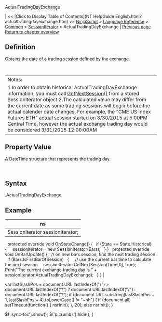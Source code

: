 ﻿










 


ActualTradingDayExchange







| &lt;&lt; [Click to Display Table of Contents](NT HelpGuide English.html?actualtradingdayexchange.htm) &gt;&gt;
 [NinjaScript](ninjascript.htm) &gt; [Language Reference](language_reference_wip.htm) &gt; [Common](common.htm) &gt; [SessionIterator](sessioniterator.htm) &gt;
ActualTradingDayExchange | [Previous page](actualtradingdayendlocal.htm)
[Return to chapter overview](sessioniterator.htm)










Definition
----------


Obtains the date of a trading session defined by the exchange.


 




|  |
| --- |
| Notes:
1.In order to obtain historical ActualTradingDayExchange information, you must call [GetNextSession()](getnextsession.htm) from a stored SessionIterator object.2.The calculated value may differ from the current date as some trading sessions will begin before the actual calender date changes. For example, the "CME US Index Futures ETH" [actual session](accumulation_distribution_adl.htm) started on 3/30/2015 at 5:00PM Central Time, however the actual exchange trading day would be considered 3/31/2015 12:00:00AM |





Property Value
--------------


A DateTime structure that represents the trading day.


 


Syntax
------


<sessioniterator>.ActualTradingDayExchange



Example
-------




| ns |
| --- |
| SessionIterator sessionIterator;
 
protected override void OnStateChange()
{
   if (State == State.Historical)
   {
     sessionIterator = new SessionIterator(Bars);
   }
}
 
protected override void OnBarUpdate()
{
   // on new bars session, find the next trading session
   if (Bars.IsFirstBarOfSession)
   {
     // use the current bar time to calculate the next session
     sessionIterator.GetNextSession(Time[0], true);
 
     Print("The current exchange trading day is " + sessionIterator.ActualTradingDayExchange);
   }
} |






 
 var lastSlashPos = document.URL.lastIndexOf("/") &gt; document.URL.lastIndexOf("\\") ? document.URL.lastIndexOf("/") : document.URL.lastIndexOf("\\");
 if (document.URL.substring(lastSlashPos + 1, lastSlashPos + 4).toLowerCase() != "~hh") {
 if (document.all) setTimeout(function() {
 nsrInit();
 }, 20);
 else nsrInit();
 }
 
 
 $('.sync-toc').show();
 $('p.crumbs').hide();
 }
 
 
 



</sessioniterator>